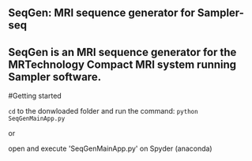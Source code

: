 ﻿SeqGen: MRI sequence generator for Sampler-seq 
------
SeqGen is an MRI sequence generator for the MRTechnology Compact MRI system running Sampler software.
------
#Getting started

`cd` to the donwloaded folder and run the command:
`python SeqGenMainApp.py`  

or  

open and execute 'SeqGenMainApp.py' on Spyder (anaconda)
